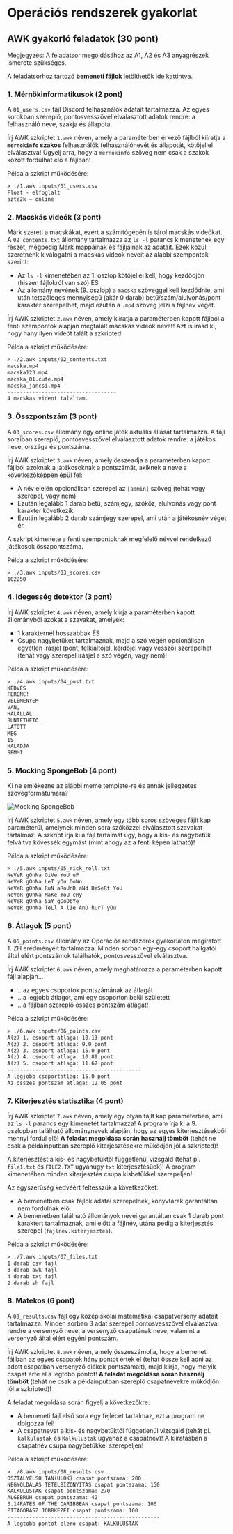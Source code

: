 # Operációs rendszerek gyakorlat

## AWK gyakorló feladatok (30 pont)

<div class="bordered-box border-blue">
    <span class="blue">Megjegyzés:</span> A feladatsor megoldásához az A1, A2 és A3 anyagrészek ismerete szükséges.
</div>

A feladatsorhoz tartozó **bemeneti fájlok** letölthetők <a href="./inputs.zip" target="_blank">ide kattintva</a>.


### 1. Mérnökinformatikusok (2 pont)

A `01_users.csv` fájl Discord felhasználók adatait tartalmazza. Az egyes sorokban szereplő, pontosvesszővel elválasztott adatok rendre: a felhasználó neve, szakja és állapota.

Írj AWK szkriptet `1.awk` néven, amely a paraméterben érkező fájlból kiíratja a **`mernokinfo` szakos** felhasználók felhasználónevét és állapotát, kötőjellel elválasztva! Ügyelj arra, hogy a `mernokinfo` szöveg nem csak a szakok között fordulhat elő a fájlban!

<span class="example">Példa a szkript működésére:</span>

```html
> ./1.awk inputs/01_users.csv
Float - elfoglalt
szte2k – online
```

### 2. Macskás videók (3 pont)

Márk szereti a macskákat, ezért a számítógépén is tárol macskás videókat. A `02_contents.txt` állomány tartalmazza az `ls -l` parancs kimenetének egy részét, mégpedig Márk mappáinak és fájljainak az adatait. Ezek közül szeretnénk kiválogatni a macskás videók neveit az alábbi szempontok szerint:

* Az `ls -l` kimenetében az 1. oszlop kötőjellel kell, hogy kezdődjön (hiszen fájlokról van szó) ÉS
* Az állomány nevének (9. oszlop) a `macska` szöveggel kell kezdődnie, ami után tetszőleges mennyiségű (akár 0 darab) betű/szám/alulvonás/pont karakter szerepelhet, majd ezután a `.mp4` szöveg jelzi a fájlnév végét.

Írj AWK szkriptet `2.awk` néven, amely kiíratja a paraméterben kapott fájlból a fenti szempontok alapján megtalált macskás videók nevét! Azt is írasd ki, hogy hány ilyen videót talált a szkripted!

<span class="example">Példa a szkript működésére:</span>

```html
> ./2.awk inputs/02_contents.txt
macska.mp4
macska123.mp4
macska_01.cute.mp4
macska_jancsi.mp4
-----------------------------------
4 macskas videot talaltam.
```


### 3. Összpontszám (3 pont)

A `03_scores.csv` állomány egy online játék aktuális állását tartalmazza. A fájl soraiban szereplő, pontosvesszővel elválasztott adatok rendre: a játékos neve, országa és pontszáma.

Írj AWK szkriptet `3.awk` néven, amely összeadja a paraméterben kapott fájlból azoknak a játékosoknak a pontszámát, akiknek a neve a következőképpen épül fel:

* A név elején opcionálisan szerepel az `[admin]` szöveg (tehát vagy szerepel, vagy nem)
* Ezután legalább 1 darab betű, számjegy, szóköz, alulvonás vagy pont karakter következik
* Ezután legalább 2 darab számjegy szerepel, ami után a játékosnév véget ér.

A szkript kimenete a fenti szempontoknak megfelelő névvel rendelkező játékosok összpontszáma.

<span class="example">Példa a szkript működésére:</span>

```html
> ./3.awk inputs/03_scores.csv
102250
```


### 4. Idegesség detektor (3 pont)

Írj AWK szkriptet `4.awk` néven, amely kiírja a paraméterben kapott állományból azokat a szavakat, amelyek:

* 1 karakternél hosszabbak ÉS
* Csupa nagybetűket tartalmaznak, majd a szó végén opcionálisan egyetlen írásjel (pont, felkiáltójel, kérdőjel vagy vessző) szerepelhet (tehát vagy szerepel írásjel a szó végén, vagy nem)!

<span class="example">Példa a szkript működésére:</span>

```html
> ./4.awk inputs/04_post.txt
KEDVES 
FERENC! 
VELEMENYEM 
VAN, 
HALALLAL 
BUNTETHETO. 
LATOTT 
MEG 
IS 
HALADJA 
SEMMI
```


### 5. Mocking SpongeBob (4 pont)

Ki ne emlékezne az alábbi meme template-re és annak jellegzetes szövegformátumára?

![Mocking SpongeBob](./meme.jpg)

Írj AWK szkriptet `5.awk` néven, amely egy több soros szöveges fájlt kap paraméterül, amelynek minden sora szóközzel elválasztott szavakat tartalmaz! A szkript írja ki a fájl tartalmát úgy, hogy a kis- és nagybetűk felváltva kövessék egymást (mint ahogy az a fenti képen látható)!

<span class="example">Példa a szkript működésére:</span>

```html
> ./5.awk inputs/05_rick_roll.txt
NeVeR gOnNa GiVe YoU uP
NeVeR gOnNa LeT yOu DoWn
NeVeR gOnNa RuN aRoUnD aNd DeSeRt YoU
NeVeR gOnNa MaKe YoU cRy
NeVeR gOnNa SaY gOoDbYe
NeVeR gOnNa TeLl A lIe AnD hUrT yOu
```


### 6. Átlagok (5 pont)

A `06_points.csv` állomány az Operációs rendszerek gyakorlaton megíratott 1. ZH eredményeit tartalmazza. Minden sorban egy-egy csoport hallgatói által elért pontszámok találhatók, pontosvesszővel elválasztva.

Írj AWK szkriptet `6.awk` néven, amely meghatározza a paraméterben kapott fájl alapján...

* ...az egyes csoportok pontszámának az átlagát
* ...a legjobb átlagot, ami egy csoporton belül született
* ...a fájlban szereplő összes pontszám átlagát!

<span class="example">Példa a szkript működésére:</span>

```html
> ./6.awk inputs/06_points.csv
A(z) 1. csoport atlaga: 10.13 pont
A(z) 2. csoport atlaga: 9.0 pont
A(z) 3. csoport atlaga: 15.0 pont
A(z) 4. csoport atlaga: 10.89 pont
A(z) 5. csoport atlaga: 11.67 pont
-------------------------------------------
A legjobb csoportatlag: 15.0 pont
Az osszes pontszam atlaga: 12.05 pont
```


### 7. Kiterjesztés statisztika (4 pont)

Írj AWK szkriptet `7.awk` néven, amely egy olyan fájlt kap paraméterben, ami az `ls -l` parancs egy kimenetét tartalmazza! A program írja ki a 9. oszlopban található állománynevek alapján, hogy az egyes kiterjesztésekből mennyi fordul elő! **A feladat megoldása során használj tömböt** (tehát ne csak a példainputban szereplő kiterjesztésekre működjön jól a szkripted)!

A kiterjesztést a kis- és nagybetűktől függetlenül vizsgáld (tehát pl. `file1.txt` és `FILE2.TXT` ugyanúgy `txt` kiterjesztésűek)! A program kimenetében minden kiterjesztés csupa kisbetűkkel szerepeljen!

Az egyszerűség kedvéért feltesszük a következőket:

* A bemenetben csak fájlok adatai szerepelnek, könyvtárak garantáltan nem fordulnak elő.
* A bemenetben található állományok nevei garantáltan csak 1 darab pont karaktert tartalmaznak, ami előtt a fájlnév, utána pedig a kiterjesztés szerepel (`fajlnev.kiterjesztes`).

<span class="example">Példa a szkript működésére:</span>

```html
> ./7.awk inputs/07_files.txt
1 darab csv fajl 
3 darab awk fajl 
4 darab txt fajl 
2 darab sh fajl
```


### 8. Matekos (6 pont)

A `08_results.csv` fájl egy középiskolai matematikai csapatverseny adatait tartalmazza. Minden sorban 3 adat szerepel pontosvesszővel elválasztva: rendre a versenyző neve, a versenyző csapatának neve, valamint a versenyző által elért egyéni pontszám.

Írj AWK szkriptet `8.awk` néven, amely összeszámolja, hogy a bemeneti fájlban az egyes csapatok hány pontot értek el (tehát össze kell adni az adott csapatban versenyző diákok pontszámait), majd kiírja, hogy melyik csapat érte el a legtöbb pontot! **A feladat megoldása során használj tömböt** (tehát ne csak a példainputban szereplő csapatnevekre működjön jól a szkripted)!

A feladat megoldása során figyelj a következőkre:

* A bemeneti fájl első sora egy fejlécet tartalmaz, ezt a program ne dolgozza fel!
* A csapatnevet a kis- és nagybetűktől függetlenül vizsgáld (tehát pl. `kalkulustak` és `Kalkulustak` ugyanaz a csapatnév)! A kiíratásban a csapatnév csupa nagybetűkkel szerepeljen!

<span class="example">Példa a szkript működésére:</span>

```html
> ./8.awk inputs/08_results.csv
OSZTALYELSO TAN(ULOK) csapat pontszama: 200 
NEGYOLDALAS TETELBIZONYITAS csapat pontszama: 150 
KALKULUSTAK csapat pontszama: 270 
ALGEBRUH csapat pontszama: 42 
3.14RATES OF THE CARIBBEAN csapat pontszama: 100 
PITAGORASZ JOBBKEZEI csapat pontszama: 100 
------------------------------------------------- 
A legtobb pontot elero csapat: KALKULUSTAK
```
